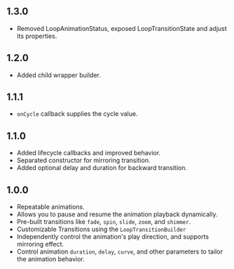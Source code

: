 ## 1.3.0

* Removed LoopAnimationStatus, exposed LoopTransitionState and adjust its properties.

## 1.2.0

* Added child wrapper builder.

## 1.1.1

* `onCycle` callback supplies the cycle value.

## 1.1.0

* Added lifecycle callbacks and improved behavior.
* Separated constructor for mirroring transition.
* Added optional delay and duration for backward transition.

## 1.0.0

* Repeatable animations.
* Allows you to pause and resume the animation playback dynamically.
* Pre-built transitions like `fade`, `spin`, `slide`, `zoom`, and `shimmer`.
* Customizable Transitions using the `LoopTransitionBuilder`
* Independently control the animation's play direction, and supports mirroring effect.
* Control animation `duration`, `delay`, `curve`, and other parameters to tailor the animation behavior.
